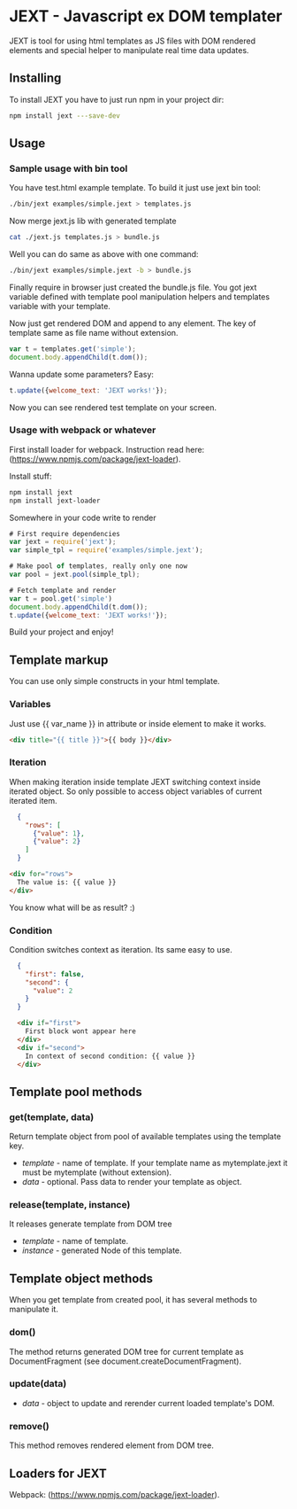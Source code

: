 JEXT - Javascript ex DOM templater
======

JEXT is tool for using html templates as JS files with DOM rendered elements and special helper to manipulate real time data updates.

## Installing
To install JEXT you have to just run npm in your project dir:

```bash
npm install jext ---save-dev
```

## Usage
### Sample usage with bin tool
You have test.html example template. To build it just use jext bin tool:

```bash
./bin/jext examples/simple.jext > templates.js
```

Now merge jext.js lib with generated template

```bash
cat ./jext.js templates.js > bundle.js
```

Well you can do same as above with one command:

```bash
./bin/jext examples/simple.jext -b > bundle.js
```

Finally require in browser just created the bundle.js file.
You got jext variable defined with template pool manipulation helpers and templates variable with your template.

Now just get rendered DOM and append to any element. The key of template same as file name without extension.

```javascript
var t = templates.get('simple');
document.body.appendChild(t.dom());
```

Wanna update some parameters? Easy:

```javascript
t.update({welcome_text: 'JEXT works!'});
```

Now you can see rendered test template on your screen.

### Usage with webpack or whatever
First install loader for webpack. Instruction read here: (https://www.npmjs.com/package/jext-loader).

Install stuff:

```bash
npm install jext
npm install jext-loader
```

Somewhere in your code write to render

```javascript
# First require dependencies
var jext = require('jext');
var simple_tpl = require('examples/simple.jext');

# Make pool of templates, really only one now
var pool = jext.pool(simple_tpl);

# Fetch template and render
var t = pool.get('simple')
document.body.appendChild(t.dom());
t.update({welcome_text: 'JEXT works!'});
```

Build your project and enjoy!

## Template markup
You can use only simple constructs in your html template.

### Variables
Just use {{ var_name }} in attribute or inside element to make it works.
```html
<div title="{{ title }}">{{ body }}</div>
```

### Iteration
When making iteration inside template JEXT switching context inside iterated object. So only possible to access object variables of current iterated item.

```json
  {
    "rows": [
      {"value": 1},
      {"value": 2}
    ]
  }
```

```html
<div for="rows">
  The value is: {{ value }}
</div>
```

You know what will be as result? :)

### Condition
Condition switches context as iteration. Its same easy to use.

```json
  {
    "first": false,
    "second": {
      "value": 2
    }
  }
```

```html
  <div if="first">
    First block wont appear here
  </div>
  <div if="second">
    In context of second condition: {{ value }}
  </div>
```

## Template pool methods
### get(template, data)
Return template object from pool of available templates using the template key.

- *template* - name of template. If your template name as mytemplate.jext it must be mytemplate (without extension).
- *data* - optional. Pass data to render your template as object.

### release(template, instance)
It releases generate template from DOM tree

- *template* - name of template.
- *instance* - generated Node of this template.

## Template object methods
When you get template from created pool, it has several methods to manipulate it.

### dom()
The method returns generated DOM tree for current template as DocumentFragment (see document.createDocumentFragment).

### update(data)
- *data* - object to update and rerender current loaded template's DOM.

### remove()
This method removes rendered element from DOM tree.

## Loaders for JEXT
Webpack: (https://www.npmjs.com/package/jext-loader).
